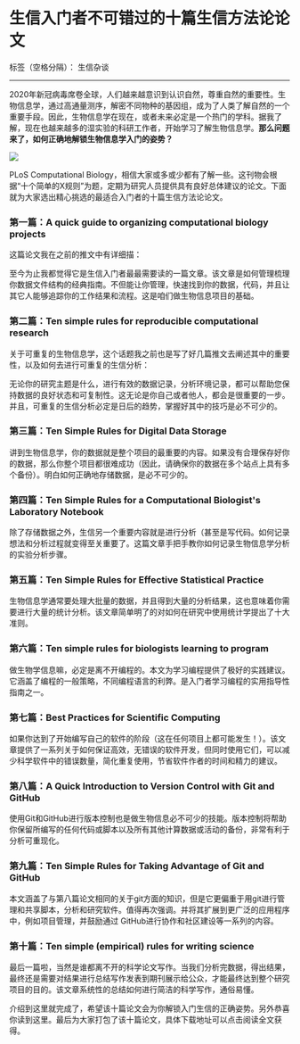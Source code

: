 # 生信入门者不可错过的十篇生信方法论论文

标签（空格分隔）： 生信杂谈

---

2020年新冠病毒席卷全球，人们越来越意识到认识自然，尊重自然的重要性。生物信息学，通过高通量测序，解密不同物种的基因组，成为了人类了解自然的一个重要手段。因此，生物信息学在现在，或者未来必定是一个热门的学科。据我了解，现在也越来越多的湿实验的科研工作者，开始学习了解生物信息学。**那么问题来了，如何正确地解锁生物信息学入门的姿势？**

![][1]

PLoS Computational Biology，相信大家或多或少都有了解一些。这刊物会根据“十个简单的X规则”为题，定期为研究人员提供具有良好总体建议的论文。下面就为大家选出精心挑选的最适合入门者的十篇生信方法论论文。

### 第一篇：A quick guide to organizing computational biology projects

这篇论文我在之前的推文中有详细描：

至今为止我都觉得它是生信入门者最最需要读的一篇文章。该文章是如何管理梳理你数据文件结构的经典指南。不但能让你管理，快速找到你的数据，代码，并且让其它人能够追踪你的工作结果和流程。这是咱们做生物信息项目的基础。

### 第二篇：Ten simple rules for reproducible computational research

关于可重复的生物信息学，这个话题我之前也是写了好几篇推文去阐述其中的重要性，以及如何去进行可重复的生信分析：

无论你的研究主题是什么，进行有效的数据记录，分析环境记录，都可以帮助您保持数据的良好状态和可复制性。这无论是你自己或者他人，都会是很重要的一步。并且，可重复的生信分析必定是日后的趋势，掌握好其中的技巧是必不可少的。

### 第三篇：Ten Simple Rules for Digital Data Storage

讲到生物信息学，你的数据就是整个项目的最重要的内容。如果没有合理保存好你的数据，那么你整个项目都很难成功（因此，请确保你的数据在多个站点上具有多个备份）。明白如何正确地存储数据，是必不可少的。

### 第四篇：Ten Simple Rules for a Computational Biologist's Laboratory Notebook

除了存储数据之外，生信另一个重要内容就是进行分析（甚至是写代码。如何记录想法和分析过程就变得至关重要了。这篇文章手把手教你如何记录生物信息学分析的实验分析步骤。

### 第五篇：Ten Simple Rules for Effective Statistical Practice

生物信息学通常要处理大批量的数据，并且得到大量的分析结果，这也意味着你需要进行大量的统计分析。该文章简单明了的对如何在研究中使用统计学提出了十大准则。


### 第六篇：Ten simple rules for biologists learning to program

做生物学信息嘛，必定是离不开编程的。本文为学习编程提供了极好的实践建议。它涵盖了编程的一般策略，不同编程语言的利弊。是入门者学习编程的实用指导性指南之一。

### 第七篇：Best Practices for Scientific Computing

如果你达到了开始编写自己的软件的阶段（这在任何项目上都可能发生！）。该文章提供了一系列关于如何保证高效，无错误的软件开发，但同时使用它们，可以减少科学软件中的错误数量，简化重复使用，节省软件作者的时间和精力的建议。

### 第八篇：A Quick Introduction to Version Control with Git and GitHub

使用Git和GitHub进行版本控制也是做生物信息必不可少的技能。版本控制将帮助你保留所编写的任何代码或脚本以及所有其他计算数据或活动的备份，非常有利于分析可重现化。

### 第九篇：Ten Simple Rules for Taking Advantage of Git and GitHub

本文涵盖了与第八篇论文相同的关于git方面的知识，但是它更偏重于用git进行管理和共享脚本，分析和研究软件。值得再次强调。并将其扩展到更广泛的应用程序中，例如项目管理，并鼓励通过 GitHub进行协作和社区建设等一系列的内容。

### 第十篇：Ten simple (empirical) rules for writing science

最后一篇啦，当然是谁都离不开的科学论文写作。当我们分析完数据，得出结果，最终还是需要对结果进行总结写作发表到期刊展示给公众，才能最终达到整个研究项目的目的。该文章系统性的总结如何进行简洁的科学写作，通俗易懂。

介绍到这里就完成了，希望该十篇论文会为你解锁入门生信的正确姿势。另外恭喜你读到这里。最后为大家打包了该十篇论文，具体下载地址可以点击阅读全文获得。


  [1]: http://static.zybuluo.com/lakesea/z4dpngq3hodmpsojgkeatae2/%E4%B8%8B%E8%BD%BD%20%282%29.png